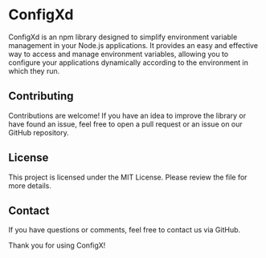 # ConfigXd
ConfigXd is an npm library designed to simplify environment variable management in your Node.js applications. It provides an easy and effective way to access and manage environment variables, allowing you to configure your applications dynamically according to the environment in which they run.

## Contributing
Contributions are welcome! If you have an idea to improve the library or have found an issue, feel free to open a pull request or an issue on our GitHub repository.

## License
This project is licensed under the MIT License. Please review the file for more details.

## Contact
If you have questions or comments, feel free to contact us via GitHub.

Thank you for using ConfigX!
